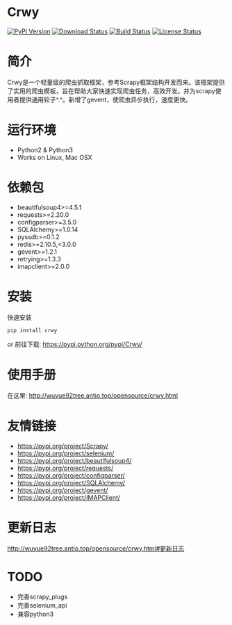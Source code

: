 # Crwy

[![PyPI Version](https://img.shields.io/pypi/v/Crwy.svg)](https://pypi.python.org/pypi/Crwy)
[![Download Status](https://img.shields.io/pypi/dm/django-adminlte-ui.svg)](https://pypi.python.org/pypi/Crwy)
[![Build Status](https://travis-ci.org/wuyue92tree/crwy.svg)](https://travis-ci.org/wuyue92tree/crwy)
[![License Status](https://img.shields.io/github/license/wuyue92tree/crwy)](https://raw.githubusercontent.com/wuyue92tree/crwy/master/LICENS)


# 简介

Crwy是一个轻量级的爬虫抓取框架，参考Scrapy框架结构开发而来。该框架提供了实用的爬虫模板，旨在帮助大家快速实现爬虫任务，高效开发。并为scrapy使用者提供通用轮子^.^。新增了gevent，使爬虫异步执行，速度更快。

# 运行环境


 * Python2 & Python3
 * Works on Linux, Mac OSX

# 依赖包

 * beautifulsoup4>=4.5.1
 * requests>=2.20.0
 * configparser>=3.5.0
 * SQLAlchemy>=1.0.14
 * pyssdb>=0.1.2
 * redis>=2.10.5,<3.0.0
 * gevent>=1.2.1
 * retrying>=1.3.3
 * imapclient>=2.0.0

# 安装


快速安装
```
pip install crwy
```

or
前往下载: https://pypi.python.org/pypi/Crwy/

# 使用手册

在这里: http://wuyue92tree.antio.top/opensource/crwy.html

# 友情链接

- https://pypi.org/project/Scrapy/
- https://pypi.org/project/selenium/
- https://pypi.org/project/beautifulsoup4/
- https://pypi.org/project/requests/
- https://pypi.org/project/configparser/
- https://pypi.org/project/SQLAlchemy/
- https://pypi.org/project/gevent/
- https://pypi.org/project/IMAPClient/

# 更新日志

http://wuyue92tree.antio.top/opensource/crwy.html#更新日志

# TODO

- 完善scrapy_plugs
- 完善selenium_api
- 兼容python3


